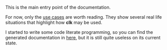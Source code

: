 This is the main entry point of the documentation.

For now, only the [use cases](./use_cases) are worth reading. They show several real life situations that highlight how **clk** may be used.

I started to write some code literate programming, so you can find the generated documentation in [here](./lp), but it is still quite useless on its current state.